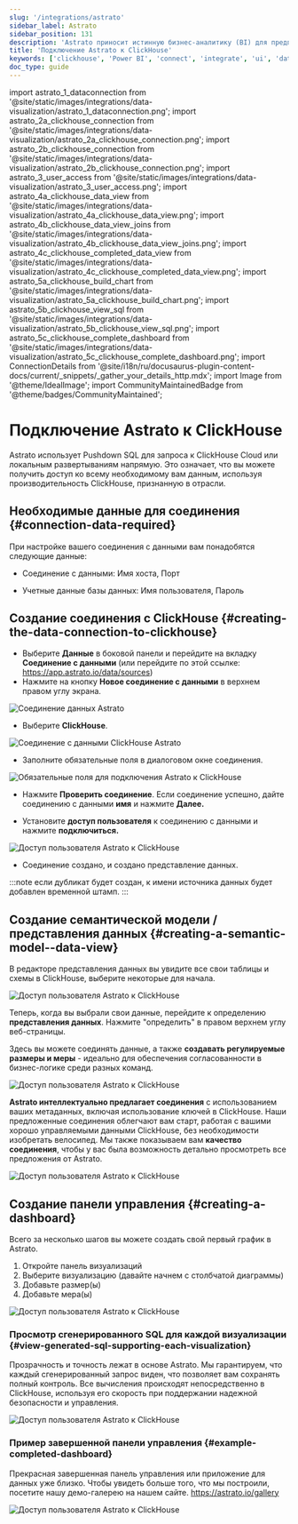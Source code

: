```yaml
---
slug: '/integrations/astrato'
sidebar_label: Astrato
sidebar_position: 131
description: 'Astrato приносит истинную бизнес-аналитику (BI) для предприятий и'
title: 'Подключение Astrato к ClickHouse'
keywords: ['clickhouse', 'Power BI', 'connect', 'integrate', 'ui', 'data apps', 'data viz', 'embedded analytics', 'Astrato']
doc_type: guide
---
```

import astrato_1_dataconnection from '@site/static/images/integrations/data-visualization/astrato_1_dataconnection.png';
import astrato_2a_clickhouse_connection from '@site/static/images/integrations/data-visualization/astrato_2a_clickhouse_connection.png';
import astrato_2b_clickhouse_connection from '@site/static/images/integrations/data-visualization/astrato_2b_clickhouse_connection.png';
import astrato_3_user_access from '@site/static/images/integrations/data-visualization/astrato_3_user_access.png';
import astrato_4a_clickhouse_data_view from '@site/static/images/integrations/data-visualization/astrato_4a_clickhouse_data_view.png';
import astrato_4b_clickhouse_data_view_joins from '@site/static/images/integrations/data-visualization/astrato_4b_clickhouse_data_view_joins.png';
import astrato_4c_clickhouse_completed_data_view from '@site/static/images/integrations/data-visualization/astrato_4c_clickhouse_completed_data_view.png';
import astrato_5a_clickhouse_build_chart from '@site/static/images/integrations/data-visualization/astrato_5a_clickhouse_build_chart.png';
import astrato_5b_clickhouse_view_sql from '@site/static/images/integrations/data-visualization/astrato_5b_clickhouse_view_sql.png';
import astrato_5c_clickhouse_complete_dashboard from '@site/static/images/integrations/data-visualization/astrato_5c_clickhouse_complete_dashboard.png';
import ConnectionDetails from '@site/i18n/ru/docusaurus-plugin-content-docs/current/_snippets/_gather_your_details_http.mdx';
import Image from '@theme/IdealImage';
import CommunityMaintainedBadge from '@theme/badges/CommunityMaintained';


# Подключение Astrato к ClickHouse

<CommunityMaintainedBadge/>

Astrato использует Pushdown SQL для запроса к ClickHouse Cloud или локальным развертываниям напрямую. Это означает, что вы можете получить доступ ко всему необходимому вам данным, используя производительность ClickHouse, признанную в отрасли.

## Необходимые данные для соединения {#connection-data-required}

При настройке вашего соединения с данными вам понадобятся следующие данные:

- Соединение с данными: Имя хоста, Порт

- Учетные данные базы данных: Имя пользователя, Пароль

<ConnectionDetails />

## Создание соединения с ClickHouse {#creating-the-data-connection-to-clickhouse}

- Выберите **Данные** в боковой панели и перейдите на вкладку **Соединение с данными**
(или перейдите по этой ссылке: https://app.astrato.io/data/sources)
​
- Нажмите на кнопку **Новое соединение с данными** в верхнем правом углу экрана.

<Image size="sm" img={astrato_1_dataconnection} alt="Соединение данных Astrato" border />

- Выберите **ClickHouse**.

<Image size="sm" img={astrato_2a_clickhouse_connection} alt="Соединение с данными ClickHouse Astrato" border />

- Заполните обязательные поля в диалоговом окне соединения.

<Image size="sm" img={astrato_2b_clickhouse_connection} alt="Обязательные поля для подключения Astrato к ClickHouse" border />

- Нажмите **Проверить соединение**. Если соединение успешно, дайте соединению с данными **имя** и нажмите **Далее.**

- Установите **доступ пользователя** к соединению с данными и нажмите **подключиться.**

<Image size="md" img={astrato_3_user_access} alt="Доступ пользователя Astrato к ClickHouse" border />

-   Соединение создано, и создано представление данных.

:::note
если дубликат будет создан, к имени источника данных будет добавлен временной штамп.
:::

## Создание семантической модели / представления данных {#creating-a-semantic-model--data-view}

В редакторе представления данных вы увидите все свои таблицы и схемы в ClickHouse, выберите некоторые для начала.

<Image size="lg" img={astrato_4a_clickhouse_data_view} alt="Доступ пользователя Astrato к ClickHouse" border />

Теперь, когда вы выбрали свои данные, перейдите к определению **представления данных**. Нажмите "определить" в правом верхнем углу веб-страницы.

Здесь вы можете соединять данные, а также **создавать регулируемые размеры и меры** - идеально для обеспечения согласованности в бизнес-логике среди разных команд.

<Image size="lg" img={astrato_4b_clickhouse_data_view_joins} alt="Доступ пользователя Astrato к ClickHouse" border />

**Astrato интеллектуально предлагает соединения** с использованием ваших метаданных, включая использование ключей в ClickHouse. Наши предложенные соединения облегчают вам старт, работая с вашими хорошо управляемыми данными ClickHouse, без необходимости изобретать велосипед. Мы также показываем вам **качество соединения**, чтобы у вас была возможность детально просмотреть все предложения от Astrato.

<Image size="lg" img={astrato_4c_clickhouse_completed_data_view} alt="Доступ пользователя Astrato к ClickHouse" border />

## Создание панели управления {#creating-a-dashboard}

Всего за несколько шагов вы можете создать свой первый график в Astrato.
1. Откройте панель визуализаций
2. Выберите визуализацию (давайте начнем с столбчатой диаграммы)
3. Добавьте размер(ы)
4. Добавьте мера(ы)

<Image size="lg" img={astrato_5a_clickhouse_build_chart} alt="Доступ пользователя Astrato к ClickHouse" border />

### Просмотр сгенерированного SQL для каждой визуализации {#view-generated-sql-supporting-each-visualization}

Прозрачность и точность лежат в основе Astrato. Мы гарантируем, что каждый сгенерированный запрос виден, что позволяет вам сохранять полный контроль. Все вычисления происходят непосредственно в ClickHouse, используя его скорость при поддержании надежной безопасности и управления.

<Image size="lg" img={astrato_5b_clickhouse_view_sql} alt="Доступ пользователя Astrato к ClickHouse" border />

### Пример завершенной панели управления {#example-completed-dashboard}

Прекрасная завершенная панель управления или приложение для данных уже близко. Чтобы увидеть больше того, что мы построили, посетите нашу демо-галерею на нашем сайте. https://astrato.io/gallery

<Image size="lg" img={astrato_5c_clickhouse_complete_dashboard} alt="Доступ пользователя Astrato к ClickHouse" border />